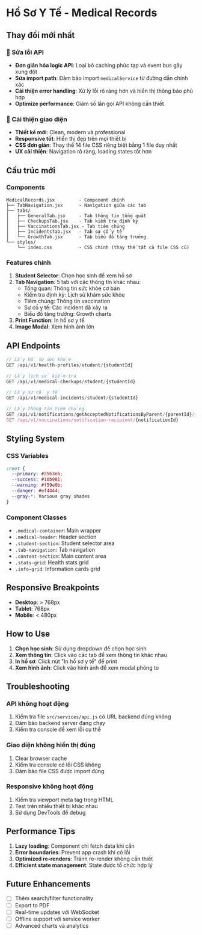 # Hồ Sơ Y Tế - Medical Records

## Thay đổi mới nhất

### 🔧 Sửa lỗi API
- **Đơn giản hóa logic API**: Loại bỏ caching phức tạp và event bus gây xung đột
- **Sửa import path**: Đảm bảo import `medicalService` từ đường dẫn chính xác
- **Cải thiện error handling**: Xử lý lỗi rõ ràng hơn và hiển thị thông báo phù hợp
- **Optimize performance**: Giảm số lần gọi API không cần thiết

### 🎨 Cải thiện giao diện
- **Thiết kế mới**: Clean, modern và professional
- **Responsive tốt**: Hiển thị đẹp trên mọi thiết bị
- **CSS đơn giản**: Thay thế 14 file CSS riêng biệt bằng 1 file duy nhất
- **UX cải thiện**: Navigation rõ ràng, loading states tốt hơn

## Cấu trúc mới

### Components
```
MedicalRecords.jsx         - Component chính
├── TabNavigation.jsx      - Navigation giữa các tab
├── tabs/
│   ├── GeneralTab.jsx     - Tab thông tin tổng quát
│   ├── CheckupsTab.jsx    - Tab kiểm tra định kỳ
│   ├── VaccinationsTab.jsx - Tab tiêm chủng
│   ├── IncidentsTab.jsx   - Tab sự cố y tế
│   └── GrowthTab.jsx      - Tab biểu đồ tăng trưởng
└── styles/
    └── index.css          - CSS chính (thay thế tất cả file CSS cũ)
```

### Features chính

1. **Student Selector**: Chọn học sinh để xem hồ sơ
2. **Tab Navigation**: 5 tab với các thông tin khác nhau:
   - Tổng quan: Thông tin sức khỏe cơ bản
   - Kiểm tra định kỳ: Lịch sử khám sức khỏe
   - Tiêm chủng: Thông tin vaccination
   - Sự cố y tế: Các incident đã xảy ra
   - Biểu đồ tăng trưởng: Growth charts
3. **Print Function**: In hồ sơ y tế
4. **Image Modal**: Xem hình ảnh lớn

## API Endpoints

```javascript
// Lấy hồ sơ sức khỏe
GET /api/v1/health-profiles/student/{studentId}

// Lấy lịch sử kiểm tra
GET /api/v1/medical-checkups/student/{studentId}

// Lấy sự cố y tế
GET /api/v1/medical-incidents/student/{studentId}

// Lấy thông tin tiêm chủng
GET /api/v1/notifications/getAcceptedNotificationsByParent/{parentId}/{studentCode}
GET /api/v1/vaccinations/notification-recipient/{notificationId}
```

## Styling System

### CSS Variables
```css
:root {
  --primary: #2563eb;
  --success: #10b981;
  --warning: #f59e0b;
  --danger: #ef4444;
  --gray-*: Various gray shades
}
```

### Component Classes
- `.medical-container`: Main wrapper
- `.medical-header`: Header section
- `.student-section`: Student selector area
- `.tab-navigation`: Tab navigation
- `.content-section`: Main content area
- `.stats-grid`: Health stats grid
- `.info-grid`: Information cards grid

## Responsive Breakpoints
- **Desktop**: > 768px
- **Tablet**: 768px
- **Mobile**: < 480px

## How to Use

1. **Chọn học sinh**: Sử dụng dropdown để chọn học sinh
2. **Xem thông tin**: Click vào các tab để xem thông tin khác nhau
3. **In hồ sơ**: Click nút "In hồ sơ y tế" để print
4. **Xem hình ảnh**: Click vào hình ảnh để xem modal phóng to

## Troubleshooting

### API không hoạt động
1. Kiểm tra file `src/services/api.js` có URL backend đúng không
2. Đảm bảo backend server đang chạy
3. Kiểm tra console để xem lỗi cụ thể

### Giao diện không hiển thị đúng
1. Clear browser cache
2. Kiểm tra console có lỗi CSS không
3. Đảm bảo file CSS được import đúng

### Responsive không hoạt động
1. Kiểm tra viewport meta tag trong HTML
2. Test trên nhiều thiết bị khác nhau
3. Sử dụng DevTools để debug

## Performance Tips

1. **Lazy loading**: Component chỉ fetch data khi cần
2. **Error boundaries**: Prevent app crash khi có lỗi
3. **Optimized re-renders**: Tránh re-render không cần thiết
4. **Efficient state management**: State được tổ chức hợp lý

## Future Enhancements

- [ ] Thêm search/filter functionality
- [ ] Export to PDF
- [ ] Real-time updates với WebSocket
- [ ] Offline support với service worker
- [ ] Advanced charts và analytics 
